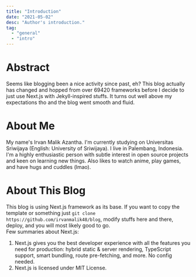 ```yaml
---
title: "Introduction"
date: "2021-05-02"
desc: "Author's introduction."
tag:
  - "general"
  - "intro"
---
```


# Abstract

Seems like blogging been a nice activity since past, eh? This blog actually has changed and hopped from over 69420 frameworks before I decide to just use Next.js with Jekyll-inspired stuffs. It turns out well above my expectations tho and the blog went smooth and fluid.

# About Me

My name's Irvan Malik Azantha. I'm currently studying on Universitas Sriwijaya (English: University of Sriwijaya). I live in Palembang, Indonesia. I'm a highly enthusiastic person with subtle interest in open source projects and keen on learning new things. Also likes to watch anime, play games, and have hugs and cuddles (lmao).

# About This Blog

This blog is using Next.js framework as its base. If you want to copy the template or something just `git clone https://github.com/irvanmalik48/blog`, modify stuffs here and there, deploy, and you will most likely good to go.  
Few summaries about Next.js:

1. Next.js gives you the best developer experience with all the features you need for production: hybrid static & server rendering, TypeScript support, smart bundling, route pre-fetching, and more. No config needed.
2. Next.js is licensed under MIT License.
